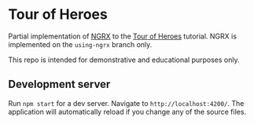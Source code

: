 # Tour of Heroes

Partial implementation of [NGRX](https://ngrx.io/) to the [Tour of Heroes](https://angular.io/tutorial) tutorial. NGRX is implemented on the `using-ngrx` branch only.

This repo is intended for demonstrative and educational purposes only.

## Development server

Run `npm start` for a dev server. Navigate to `http://localhost:4200/`. The application will automatically reload if you change any of the source files.
